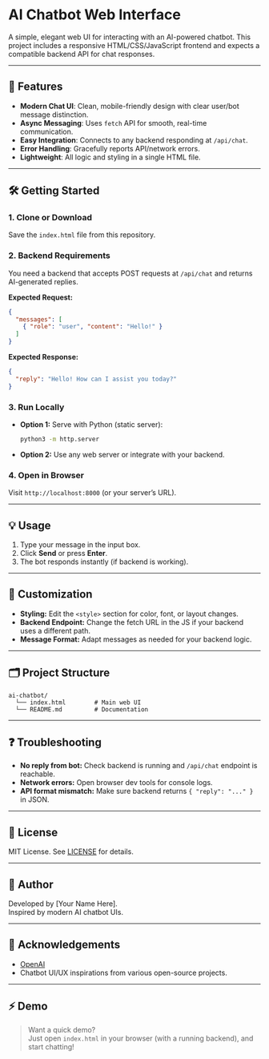 # AI Chatbot Web Interface

A simple, elegant web UI for interacting with an AI-powered chatbot. This project includes a responsive HTML/CSS/JavaScript frontend and expects a compatible backend API for chat responses.
  
---
                  
## 🚀 Features

- **Modern Chat UI**: Clean, mobile-friendly design with clear user/bot message distinction.
- **Async Messaging**: Uses `fetch` API for smooth, real-time communication.
- **Easy Integration**: Connects to any backend responding at `/api/chat`.
- **Error Handling**: Gracefully reports API/network errors.  
- **Lightweight**: All logic and styling in a single HTML file. 
 
---

## 🛠️ Getting Started 

### 1. Clone or Download
Save the `index.html` file from this repository.

### 2. Backend Requirements
You need a backend that accepts POST requests at `/api/chat` and returns AI-generated replies.

**Expected Request:**
```json
{
  "messages": [
    { "role": "user", "content": "Hello!" }
  ]
}
```

**Expected Response:**
```json
{
  "reply": "Hello! How can I assist you today?"
}
```

### 3. Run Locally

- **Option 1:** Serve with Python (static server):
  ```bash
  python3 -m http.server
  ```
- **Option 2:** Use any web server or integrate with your backend.

### 4. Open in Browser
Visit `http://localhost:8000` (or your server’s URL).

---

## 💡 Usage

1. Type your message in the input box.
2. Click **Send** or press **Enter**.
3. The bot responds instantly (if backend is working).

---

## 🧩 Customization

- **Styling:** Edit the `<style>` section for color, font, or layout changes.
- **Backend Endpoint:** Change the fetch URL in the JS if your backend uses a different path.
- **Message Format:** Adapt messages as needed for your backend logic.

---

## 🗂️ Project Structure

```
ai-chatbot/
  └── index.html        # Main web UI
  └── README.md         # Documentation
```

---

## ❓ Troubleshooting

- **No reply from bot:** Check backend is running and `/api/chat` endpoint is reachable.
- **Network errors:** Open browser dev tools for console logs.
- **API format mismatch:** Make sure backend returns `{ "reply": "..." }` in JSON.

---

## 📄 License

MIT License. See [LICENSE](LICENSE) for details.

---

## 👤 Author

Developed by [Your Name Here].  
Inspired by modern AI chatbot UIs.

---

## 🙏 Acknowledgements

- [OpenAI](https://openai.com/)
- Chatbot UI/UX inspirations from various open-source projects.

---

## ⚡ Demo

> Want a quick demo?  
> Just open `index.html` in your browser (with a running backend), and start chatting!
